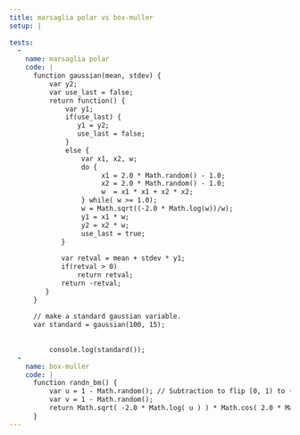 ```yaml
---
title: marsaglia polar vs box-muller
setup: |
  
tests:
  -
    name: marsaglia polar
    code: |
      function gaussian(mean, stdev) {
          var y2;
          var use_last = false;
          return function() {
              var y1;
              if(use_last) {
                 y1 = y2;
                 use_last = false;
              }
              else {
                  var x1, x2, w;
                  do {
                       x1 = 2.0 * Math.random() - 1.0;
                       x2 = 2.0 * Math.random() - 1.0;
                       w  = x1 * x1 + x2 * x2;               
                  } while( w >= 1.0);
                  w = Math.sqrt((-2.0 * Math.log(w))/w);
                  y1 = x1 * w;
                  y2 = x2 * w;
                  use_last = true;
             }
      
             var retval = mean + stdev * y1;
             if(retval > 0) 
                 return retval;
             return -retval;
         }
      }
      
      // make a standard gaussian variable.     
      var standard = gaussian(100, 15);
      
      
          console.log(standard());
  -
    name: box-muller
    code: |
      function randn_bm() {
          var u = 1 - Math.random(); // Subtraction to flip [0, 1) to (0, 1].
          var v = 1 - Math.random();
          return Math.sqrt( -2.0 * Math.log( u ) ) * Math.cos( 2.0 * Math.PI * v );
      }
---
```


